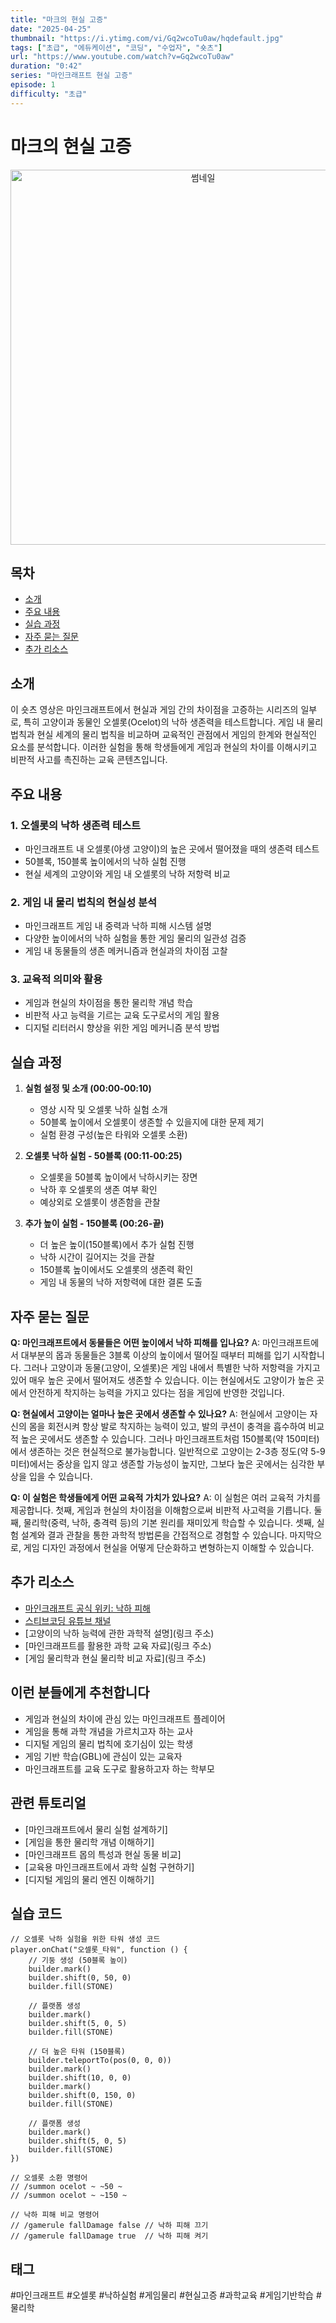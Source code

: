 ```yaml
---
title: "마크의 현실 고증"
date: "2025-04-25"
thumbnail: "https://i.ytimg.com/vi/Gq2wcoTu0aw/hqdefault.jpg"
tags: ["초급", "에듀케이션", "코딩", "수업자", "숏츠"]
url: "https://www.youtube.com/watch?v=Gq2wcoTu0aw"
duration: "0:42"
series: "마인크래프트 현실 고증"
episode: 1
difficulty: "초급"
---
```


# 마크의 현실 고증

<div align="center">
<img src="https://i.ytimg.com/vi/Gq2wcoTu0aw/hqdefault.jpg" alt="썸네일" width="600"/>
</div>

## 목차
- [소개](#소개)
- [주요 내용](#주요-내용)
- [실습 과정](#실습-과정)
- [자주 묻는 질문](#자주-묻는-질문)
- [추가 리소스](#추가-리소스)

## 소개
이 숏츠 영상은 마인크래프트에서 현실과 게임 간의 차이점을 고증하는 시리즈의 일부로, 특히 고양이과 동물인 오셀롯(Ocelot)의 낙하 생존력을 테스트합니다. 게임 내 물리 법칙과 현실 세계의 물리 법칙을 비교하며 교육적인 관점에서 게임의 한계와 현실적인 요소를 분석합니다. 이러한 실험을 통해 학생들에게 게임과 현실의 차이를 이해시키고 비판적 사고를 촉진하는 교육 콘텐츠입니다.

## 주요 내용

### 1. 오셀롯의 낙하 생존력 테스트
- 마인크래프트 내 오셀롯(야생 고양이)의 높은 곳에서 떨어졌을 때의 생존력 테스트
- 50블록, 150블록 높이에서의 낙하 실험 진행
- 현실 세계의 고양이와 게임 내 오셀롯의 낙하 저항력 비교

### 2. 게임 내 물리 법칙의 현실성 분석
- 마인크래프트 게임 내 중력과 낙하 피해 시스템 설명
- 다양한 높이에서의 낙하 실험을 통한 게임 물리의 일관성 검증
- 게임 내 동물들의 생존 메커니즘과 현실과의 차이점 고찰

### 3. 교육적 의미와 활용
- 게임과 현실의 차이점을 통한 물리학 개념 학습
- 비판적 사고 능력을 기르는 교육 도구로서의 게임 활용
- 디지털 리터러시 향상을 위한 게임 메커니즘 분석 방법

## 실습 과정
1. **실험 설정 및 소개 (00:00-00:10)**
   - 영상 시작 및 오셀롯 낙하 실험 소개
   - 50블록 높이에서 오셀롯이 생존할 수 있을지에 대한 문제 제기
   - 실험 환경 구성(높은 타워와 오셀롯 소환)

2. **오셀롯 낙하 실험 - 50블록 (00:11-00:25)**
   - 오셀롯을 50블록 높이에서 낙하시키는 장면
   - 낙하 후 오셀롯의 생존 여부 확인
   - 예상외로 오셀롯이 생존함을 관찰

3. **추가 높이 실험 - 150블록 (00:26-끝)**
   - 더 높은 높이(150블록)에서 추가 실험 진행
   - 낙하 시간이 길어지는 것을 관찰
   - 150블록 높이에서도 오셀롯의 생존력 확인
   - 게임 내 동물의 낙하 저항력에 대한 결론 도출

## 자주 묻는 질문

**Q: 마인크래프트에서 동물들은 어떤 높이에서 낙하 피해를 입나요?**
A: 마인크래프트에서 대부분의 몹과 동물들은 3블록 이상의 높이에서 떨어질 때부터 피해를 입기 시작합니다. 그러나 고양이과 동물(고양이, 오셀롯)은 게임 내에서 특별한 낙하 저항력을 가지고 있어 매우 높은 곳에서 떨어져도 생존할 수 있습니다. 이는 현실에서도 고양이가 높은 곳에서 안전하게 착지하는 능력을 가지고 있다는 점을 게임에 반영한 것입니다.

**Q: 현실에서 고양이는 얼마나 높은 곳에서 생존할 수 있나요?**
A: 현실에서 고양이는 자신의 몸을 회전시켜 항상 발로 착지하는 능력이 있고, 발의 쿠션이 충격을 흡수하여 비교적 높은 곳에서도 생존할 수 있습니다. 그러나 마인크래프트처럼 150블록(약 150미터)에서 생존하는 것은 현실적으로 불가능합니다. 일반적으로 고양이는 2-3층 정도(약 5-9미터)에서는 중상을 입지 않고 생존할 가능성이 높지만, 그보다 높은 곳에서는 심각한 부상을 입을 수 있습니다.

**Q: 이 실험은 학생들에게 어떤 교육적 가치가 있나요?**
A: 이 실험은 여러 교육적 가치를 제공합니다. 첫째, 게임과 현실의 차이점을 이해함으로써 비판적 사고력을 기릅니다. 둘째, 물리학(중력, 낙하, 충격력 등)의 기본 원리를 재미있게 학습할 수 있습니다. 셋째, 실험 설계와 결과 관찰을 통한 과학적 방법론을 간접적으로 경험할 수 있습니다. 마지막으로, 게임 디자인 과정에서 현실을 어떻게 단순화하고 변형하는지 이해할 수 있습니다.

## 추가 리소스
- [마인크래프트 공식 위키: 낙하 피해](https://minecraft.fandom.com/wiki/Fall_damage)
- [스티브코딩 유튜브 채널](https://www.youtube.com/c/SteveCoding)
- [고양이의 낙하 능력에 관한 과학적 설명](링크 주소)
- [마인크래프트를 활용한 과학 교육 자료](링크 주소)
- [게임 물리학과 현실 물리학 비교 자료](링크 주소)

## 이런 분들에게 추천합니다
- 게임과 현실의 차이에 관심 있는 마인크래프트 플레이어
- 게임을 통해 과학 개념을 가르치고자 하는 교사
- 디지털 게임의 물리 법칙에 호기심이 있는 학생
- 게임 기반 학습(GBL)에 관심이 있는 교육자
- 마인크래프트를 교육 도구로 활용하고자 하는 학부모

## 관련 튜토리얼
- [마인크래프트에서 물리 실험 설계하기]
- [게임을 통한 물리학 개념 이해하기]
- [마인크래프트 몹의 특성과 현실 동물 비교]
- [교육용 마인크래프트에서 과학 실험 구현하기]
- [디지털 게임의 물리 엔진 이해하기]

## 실습 코드
```
// 오셀롯 낙하 실험을 위한 타워 생성 코드
player.onChat("오셀롯_타워", function () {
    // 기둥 생성 (50블록 높이)
    builder.mark()
    builder.shift(0, 50, 0)
    builder.fill(STONE)
    
    // 플랫폼 생성
    builder.mark()
    builder.shift(5, 0, 5)
    builder.fill(STONE)
    
    // 더 높은 타워 (150블록)
    builder.teleportTo(pos(0, 0, 0))
    builder.mark()
    builder.shift(10, 0, 0)
    builder.mark()
    builder.shift(0, 150, 0)
    builder.fill(STONE)
    
    // 플랫폼 생성
    builder.mark()
    builder.shift(5, 0, 5)
    builder.fill(STONE)
})

// 오셀롯 소환 명령어
// /summon ocelot ~ ~50 ~
// /summon ocelot ~ ~150 ~

// 낙하 피해 비교 명령어
// /gamerule fallDamage false // 낙하 피해 끄기
// /gamerule fallDamage true  // 낙하 피해 켜기
```

## 태그
#마인크래프트 #오셀롯 #낙하실험 #게임물리 #현실고증 #과학교육 #게임기반학습 #물리학
